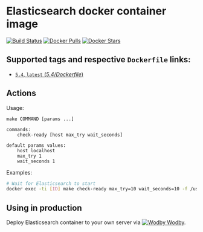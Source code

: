 # Elasticsearch docker container image

[![Build Status](https://travis-ci.org/wodby/elasticsearch.svg?branch=master)](https://travis-ci.org/wodby/elasticsearch)
[![Docker Pulls](https://img.shields.io/docker/pulls/wodby/elasticsearch.svg)](https://hub.docker.com/r/wodby/elasticsearch)
[![Docker Stars](https://img.shields.io/docker/stars/wodby/elasticsearch.svg)](https://hub.docker.com/r/wodby/elasticsearch)

## Supported tags and respective `Dockerfile` links:

- [`5.4`, `latest` (*5.4/Dockerfile*)](https://github.com/wodby/elasticsearch/tree/master/5.4/Dockerfile)

## Actions

Usage:
```
make COMMAND [params ...]

commands:
    check-ready [host max_try wait_seconds]
 
default params values:
    host localhost
    max_try 1
    wait_seconds 1
```

Examples:

```bash
# Wait for Elasticsearch to start
docker exec -ti [ID] make check-ready max_try=10 wait_seconds=10 -f /usr/local/bin/actions.mk
```

## Using in production

Deploy Elasticsearch container to your own server via [![Wodby](https://www.google.com/s2/favicons?domain=wodby.com) Wodby](https://wodby.com).
